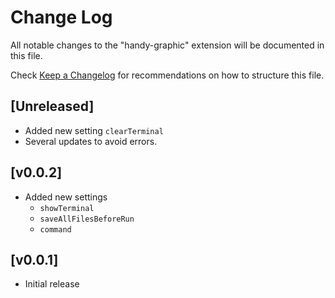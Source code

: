 # Change Log

All notable changes to the "handy-graphic" extension will be documented in this file.

Check [Keep a Changelog](http://keepachangelog.com/) for recommendations on how to structure this file.

## [Unreleased]

- Added new setting `clearTerminal`
- Several updates to avoid errors.

## [v0.0.2]

- Added new settings
  - `showTerminal`
  - `saveAllFilesBeforeRun`
  - `command`

## [v0.0.1]

- Initial release
